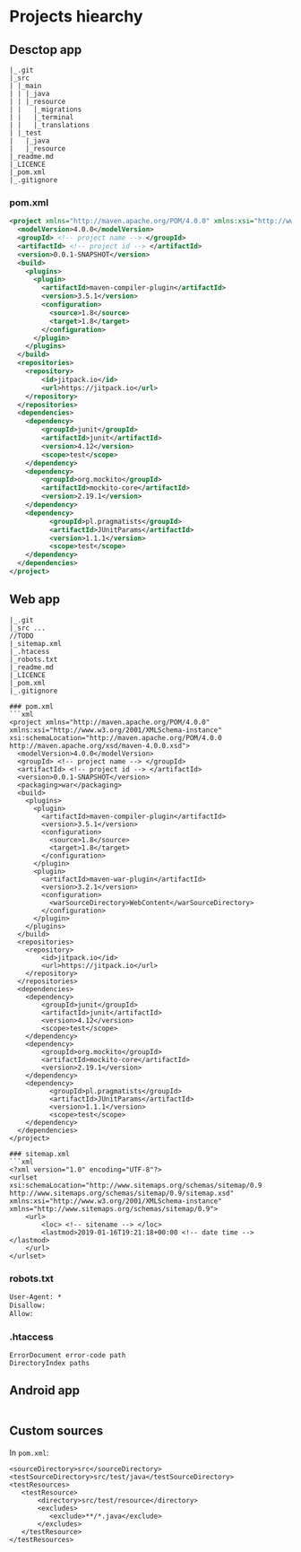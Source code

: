 # Projects hiearchy
## Desctop app
```
|_.git
|_src
| |_main
| | |_java
| | |_resource
| |   |_migrations
| |   |_terminal
| |   |_translations
| |_test
|   |_java
|   |_resource
|_readme.md
|_LICENCE
|_pom.xml
|_.gitignore

```

### pom.xml
```xml
<project xmlns="http://maven.apache.org/POM/4.0.0" xmlns:xsi="http://www.w3.org/2001/XMLSchema-instance" xsi:schemaLocation="http://maven.apache.org/POM/4.0.0 http://maven.apache.org/xsd/maven-4.0.0.xsd">
  <modelVersion>4.0.0</modelVersion>
  <groupId> <!-- project name --> </groupId>
  <artifactId> <!-- project id --> </artifactId>
  <version>0.0.1-SNAPSHOT</version>
  <build>
    <plugins>
      <plugin>
        <artifactId>maven-compiler-plugin</artifactId>
        <version>3.5.1</version>
        <configuration>
          <source>1.8</source>
          <target>1.8</target>
        </configuration>
      </plugin>
    </plugins>
  </build>
  <repositories>
	<repository>
	    <id>jitpack.io</id>
	    <url>https://jitpack.io</url>
	</repository>
  </repositories>
  <dependencies>
  	<dependency>
	    <groupId>junit</groupId>
	    <artifactId>junit</artifactId>
	    <version>4.12</version>
	    <scope>test</scope>
	</dependency>
	<dependency>
    	<groupId>org.mockito</groupId>
   		<artifactId>mockito-core</artifactId>
    	<version>2.19.1</version>
	</dependency>
	<dependency>
		  <groupId>pl.pragmatists</groupId>
		  <artifactId>JUnitParams</artifactId>
		  <version>1.1.1</version>
		  <scope>test</scope>
	</dependency>
  </dependencies>
</project>
```

## Web app
```
|_.git
|_src ...
//TODO
|_sitemap.xml
|_.htacess
|_robots.txt
|_readme.md
|_LICENCE
|_pom.xml
|_.gitignore

### pom.xml
```xml
<project xmlns="http://maven.apache.org/POM/4.0.0" xmlns:xsi="http://www.w3.org/2001/XMLSchema-instance" xsi:schemaLocation="http://maven.apache.org/POM/4.0.0 http://maven.apache.org/xsd/maven-4.0.0.xsd">
  <modelVersion>4.0.0</modelVersion>
  <groupId> <!-- project name --> </groupId>
  <artifactId> <!-- project id --> </artifactId>
  <version>0.0.1-SNAPSHOT</version>
  <packaging>war</packaging>
  <build>
    <plugins>
      <plugin>
        <artifactId>maven-compiler-plugin</artifactId>
        <version>3.5.1</version>
        <configuration>
          <source>1.8</source>
          <target>1.8</target>
        </configuration>
      </plugin>
      <plugin>
        <artifactId>maven-war-plugin</artifactId>
        <version>3.2.1</version>
        <configuration>
          <warSourceDirectory>WebContent</warSourceDirectory>
        </configuration>
      </plugin>
    </plugins>
  </build>
  <repositories>
	<repository>
	    <id>jitpack.io</id>
	    <url>https://jitpack.io</url>
	</repository>
  </repositories>
  <dependencies>
  	<dependency>
	    <groupId>junit</groupId>
	    <artifactId>junit</artifactId>
	    <version>4.12</version>
	    <scope>test</scope>
	</dependency>
	<dependency>
    	<groupId>org.mockito</groupId>
   		<artifactId>mockito-core</artifactId>
    	<version>2.19.1</version>
	</dependency>
	<dependency>
		  <groupId>pl.pragmatists</groupId>
		  <artifactId>JUnitParams</artifactId>
		  <version>1.1.1</version>
		  <scope>test</scope>
	</dependency>
  </dependencies>
</project>
```

```
### sitemap.xml
```xml
<?xml version="1.0" encoding="UTF-8"?>
<urlset xsi:schemaLocation="http://www.sitemaps.org/schemas/sitemap/0.9 http://www.sitemaps.org/schemas/sitemap/0.9/sitemap.xsd" xmlns:xsi="http://www.w3.org/2001/XMLSchema-instance" xmlns="http://www.sitemaps.org/schemas/sitemap/0.9">
	<url>
		<loc> <!-- sitename --> </loc>
		<lastmod>2019-01-16T19:21:18+00:00 <!-- date time --> </lastmod>
	</url>
</urlset>
```

### robots.txt
```txt
User-Agent: *
Disallow: 
Allow: 
```
### .htaccess
```
ErrorDocument error-code path
DirectoryIndex paths
```

## Android app
```
```

## Custom sources
In `pom.xml`:
```
<sourceDirectory>src</sourceDirectory>
<testSourceDirectory>src/test/java</testSourceDirectory>
<testResources>
   <testResource>
       <directory>src/test/resource</directory>
       <excludes>
          <exclude>**/*.java</exclude>
       </excludes>
   </testResource>
</testResources>
```